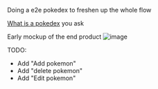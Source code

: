 Doing a e2e pokedex to freshen up the whole flow

[What is a pokedex](https://www.youtube.com/watch?v=lpJJBfJYAnY) you ask

Early mockup of the end product
![image](https://github.com/user-attachments/assets/35c76815-e8d7-4b0a-b341-fd01a14b2e87)

TODO: 
- Add "Add pokemon"
- Add "delete pokemon"
- Add "Edit pokemon"
